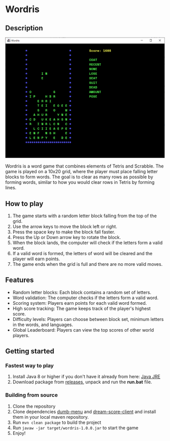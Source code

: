 # Wordris

## Description

![Wordris](wx1.png)

Wordris is a word game that combines elements of Tetris and Scrabble. 
The game is played on a 10x20 grid, where the player must place falling letter blocks to 
form words. The goal is to clear as many rows as possible by forming words, 
similar to how you would clear rows in Tetris by forming lines.

## How to play

1. The game starts with a random letter block falling from the top of the grid.
2. Use the arrow keys to move the block left or right.
3. Press the space key to make the block fall faster.
4. Press the Up or Down arrow key to rotate the block.
5. When the block lands, the computer will check if the letters form a valid word.
6. If a valid word is formed, the letters of word will be cleared and the player will earn points.
7. The game ends when the grid is full and there are no more valid moves.

## Features

- Random letter blocks: Each block contains a random set of letters.
- Word validation: The computer checks if the letters form a valid word.
- Scoring system: Players earn points for each valid word formed.
- High score tracking: The game keeps track of the player's highest score.
- Difficulty levels: Players can choose between block set, minimum letters in the words, and languages.
- Global Leaderboard: Players can view the top scores of other world players.

## Getting started

### Fastest way to play

1. Install Java 8 or higher if you don't have it already from here: [Java JRE](https://www.java.com/en/download/)
2. Download package from [releases](https://github.com/vadcom/wordris/releases), unpack and run the **run.bat** file.

### Building from source

1. Clone the repository
2. Clone dependencies [dumb-menu](https://github.com/vadcom/dumb-menu) and [dream-score-client](https://github.com/vadcom/dream-score-client) and install them in your local maven repository.
2. Run `mvn clean package` to build the project
3. Run `javaw -jar target/wordris-1.0.0.jar` to start the game
4. Enjoy!

